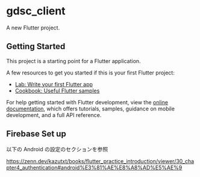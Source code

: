 # gdsc_client

A new Flutter project.

## Getting Started

This project is a starting point for a Flutter application.

A few resources to get you started if this is your first Flutter project:

- [Lab: Write your first Flutter app](https://docs.flutter.dev/get-started/codelab)
- [Cookbook: Useful Flutter samples](https://docs.flutter.dev/cookbook)

For help getting started with Flutter development, view the
[online documentation](https://docs.flutter.dev/), which offers tutorials,
samples, guidance on mobile development, and a full API reference.

## Firebase Set up

以下の Android の設定のセクションを参照

https://zenn.dev/kazutxt/books/flutter_practice_introduction/viewer/30_chapter4_authentication#android%E3%81%AE%E8%A8%AD%E5%AE%9
